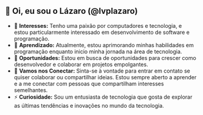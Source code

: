 <h2>👋 Oi, eu sou o Lázaro (@lvplazaro)</h2>

<ul>
  <li>👀 <strong>Interesses:</strong> Tenho uma paixão por computadores e tecnologia, e estou particularmente interessado em desenvolvimento de software e programação.</li>
  <li>🌱 <strong>Aprendizado:</strong> Atualmente, estou aprimorando minhas habilidades em programação enquanto inicio minha jornada na área de tecnologia.</li>
  <li>💼 <strong>Oportunidades:</strong> Estou em busca de oportunidades para crescer como desenvolvedor e colaborar em projetos empolgantes.</li>
  <li>💬 <strong>Vamos nos Conectar:</strong> Sinta-se à vontade para entrar em contato se quiser colaborar ou compartilhar ideias. Estou sempre aberto a aprender e a me conectar com pessoas que compartilham interesses semelhantes.</li>
  <li>⚡ <strong>Curiosidade:</strong> Sou um entusiasta de tecnologia que gosta de explorar as últimas tendências e inovações no mundo da tecnologia.</li>
</ul>
